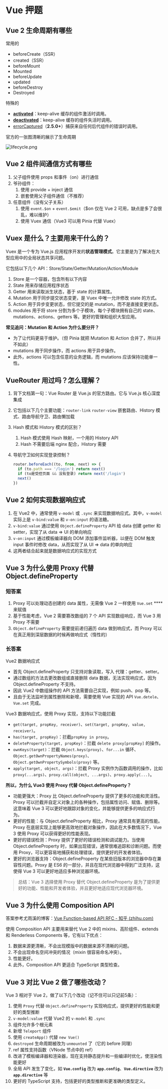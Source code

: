 # Vue 押题

## Vue 2 生命周期有哪些

常用的

- beforeCreate（SSR）
- created（SSR）
- beforeMount
- Mounted
- beforeUpdate
- updated
- beforeDestroy
- Destroyed

特殊的

- ****[activated](https://v2.cn.vuejs.org/v2/api/#activated)****：keep-alive 缓存的组件激活时调用。
- ****[deactivated](https://v2.cn.vuejs.org/v2/api/#deactivated)****：keep-alive 缓存的组件失活时调用。
- [errorCaptured](https://v2.cn.vuejs.org/v2/api/#errorCaptured)（**2.5.0+**）捕获来自任何后代组件的错误时调用。

官方的一张图清晰的展示了生命周期

![lifecycle.png](https://v2.cn.vuejs.org/images/lifecycle.png)

## Vue 2 组件间通信方式有哪些

1. 父子组件使用 props 和事件（on）进行通信
2. 爷孙组件：
    1. 使用 provide + inject 通信
    2. 嵌套使用父子组件通信（不推荐）
3. 任意组件（没有父子关系）
    1. 使用 `event.$on` + `event.$emit`（$on 仅在 Vue 2 可用，缺点是多了会很乱，难以维护）
    2. 使用 Vuex 通信（Vue3 可以用 Pinia 代替 Vuex）

## Vuex 是什么？主要用来干什么的？

Vuex 是一个专为 Vue.js 应用程序开发的****状态管理模式****。它主要是为了解决在大型应用中的全局状态共享问题。

它包括以下几个 API：Store/State/Getter/Mutation/Action/Module

1. Store 是一个容器，包含所有以下内容
2. State 用来存储应用程序状态
3. Getter 用来读取派生状态，基于 state 的计算属性。
4. Mutation 用于同步提交状态变更，是 Vuex 中唯一允许修改 state 的方式。
5. Action 用于异步变更状态，但它提交的是 mutation，而不是直接变更状态。
6. modules 用于将 store 分割为多个子模块，每个子模块拥有自己的 state、mutations、actions、getters 等。更好的管理和组织大型应用。

**常见追问：Mutation 和 Action 为什么要分开？**

- 为了让代码更易于维护。（但 Pinia 就把 Mutation 和 Action 合并了，所以并不如此）
- mutations 用于同步操作，而 actions 用于异步操作。
- 此外，actions 可以包含任意的业务逻辑，而 mutations 应该保持功能单一性。

## VueRouter 用过吗？怎么理解？

1. 背下文档第一句：Vue Router 是 Vue.js 的官方路由。它与 Vue.js 核心深度集成
2. 它包括以下几个主要功能：`router-link` `router-view` 嵌套路由、History 模式、路由导航守卫、路由懒加载
3. Hash 模式和 History 模式的区别？
    1. Hash 模式使用 Hash 映射，一个用的 History API
    2. Hash 不需要后端 nginx 配合，History 需要
4. 导航守卫如何实现登录控制？
    
    ```jsx
    router.beforeEach((to, from, next) => {
      if (to.path === '/login') return next()
      if (to是受控页面 && 没有登录) return next('/login')
      next()
    })
    ```
    

## Vue 2 如何实现数据响应式

1. 在 Vue2 中，通常使用 `v-model` 或 `.sync` 来实现数据响应式。其中，`v-model` 实际上是 `v-bind:value` 和 `v-on:input` 的语法糖。
2. `v-bind:value` 通过使用 `Object.defineProperty` API 给 data 创建 getter 和 setter，实现了从 data ⇒ UI 的单向响应
3. `v-on:input` 通过模板编译器向 DOM 添加事件监听器，以便在 DOM 触发 input 事件时修改 data，从而实现了从 UI ⇒ data 的单向响应
4. 这两者结合起来就是数据响应式的实现方式

## Vue 3 为什么使用 Proxy 代替 Object.defineProperty

### 短答案

1. Proxy 可以处理动态创建的 data 属性，无需像 Vue 2 一样使用 `Vue.set` ****来赋值
2. 基于性能考虑，Vue 2 需要篡改数组的 7 个 API 实现数组响应，而 Vue 3 用 Proxy 不需要
3. `Object.defineProperty` 需要提前递归遍历 data 做到响应式，而 Proxy 可以在真正用到深层数据的时候再做响应式（惰性的）

### 长答案

Vue2 数据响应式

- 首先 Object.defineProperty 只支持对象读取，写入 代理：getter、setter。
- 通过数组的方法去更改数组或直接删除 data 数据，无法实现响应式，因为 Object.defineProperty 不支持。
- 因此 Vue2 中数组操作的 API 方法需要自己实现，例如 push、pop 等。
- 且由于无法监听到属性删除和新增，需要使用 Vue 实现的 API `Vue.detele`、`Vue.set` 完成。

Vue3 数据响应式，使用 Proxy 实现，支持以下功能拦截

- `get(target, propKey, receiver)`、`set(target, propKey, value, receiver)`。
- `has(target, propKey)`：拦截`propKey in proxy`。
- `deleteProperty(target, propKey)`：拦截 `delete proxy[propKey]` 的操作。
- `ownKeys(target)`：拦截 `Object.keys(proxy)`、`for...in` 循环、`Object.getOwnPropertyNames(proxy)`、`Object.getOwnPropertySymbols(proxy)` 等。
- `apply(target, object, args)`：拦截 Proxy 实例作为函数调用的操作，比如 `proxy(...args)`、`proxy.call(object, ...args)`、`proxy.apply(...)`。

**所以，为什么 Vue3 使用 Proxy 代替 Object.defineProperty？**

- 功能更强大：Proxy 比 Object.defineProperty 提供了更多的功能和灵活性。Proxy 可以拦截并自定义对象上的各种操作，包括属性访问、赋值、删除等。这意味着 Vue 3 可以更好地跟踪对象的变化，并能够提供更多的响应式行为。
- 更好的性能：与 Object.defineProperty 相比，Proxy 通常具有更高的性能。Proxy 在底层实现上能够更高效地拦截对象操作，因此在大多数情况下，Vue 3 使用 Proxy 可以获得更好的性能表现。
- 更好的错误检测：Proxy 提供了更好的错误检测和调试能力。当使用 Object.defineProperty 时，如果出现错误，通常很难追踪和诊断问题。而使用 Proxy，可以更容易地捕获和处理错误，提供更好的开发者体验。
- 更好的浏览器支持：Object.defineProperty 在某些旧版本的浏览器中存在兼容性问题。Proxy 是 ES6 的一部分，并且在现代浏览器中得到广泛支持，这使得 Vue 3 可以更好地适应多种浏览器环境。

> 总结：Vue 3 选择使用 Proxy 替代 Object.defineProperty 是为了提供更好的功能、性能和开发者体验，并且更好地适应现代浏览器环境。
> 

## Vue 3 为什么使用 Composition API

答案参考尤雨溪的博客：[Vue Function-based API RFC - 知乎 (zhihu.com)](https://zhuanlan.zhihu.com/p/68477600)

使用 Composition API 主要用来替代 Vue 2 中的 mixins、高阶组件、extends 和 Renderless Components 等，它有以下优点：

1. 数据来源更清晰，不会出现模版中的数据来源不清晰的问题。
2. 不会出现命名空间冲突的情况（mixin 很容易命名冲突）。
3. 性能更好。
4. 此外，Composition API 更适合 TypeScript 类型检查。

## Vue 3 对比 Vue 2 做了哪些改动？

Vue 3 相对于 Vue 2，做了以下几个改动（记不住可以只记前5条）：

1. 使用 `Proxy` 代替 `Object.defineProperty` 实现响应式，提供更好的性能和更好的类型推断
2. `v-model:value` 代替 Vue2 的 `v-model` 和 `.sync`
3. 组件允许多个根元素
4. 新增 `Teleport` 组件
5. 使用 `createApp()` 代替 `new Vue()`
6. `destroyed` 生命周期被改为 `unmounted` 了（它的 before 同理）
7. ref 属性支持函数（VNode 节点中的 ref）
8. 改进了模板编译器和渲染器，现在支持静态提升和一些编译时优化，使渲染性能更好
9. 全局 API 发生了变化，如 **`Vue.config`** 改为 **`app.config`**、**`Vue.directive`** 改为 **`app.directive`** 等
10. 更好的 TypeScript 支持，包括更好的类型推断和更准确的类型定义。